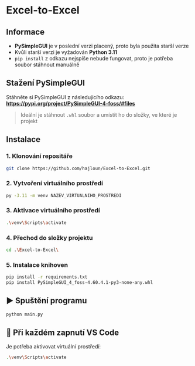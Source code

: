 # Excel-to-Excel

## Informace

- **PySimpleGUI** je v poslední verzi placený, proto byla použita starší verze
- Kvůli starší verzi je vyžadován **Python 3.11**
- `pip install` z odkazu nejspíše nebude fungovat, proto je potřeba soubor stáhnout manuálně

## Stažení PySimpleGUI

Stáhněte si PySimpleGUI z následujícího odkazu:
**https://pypi.org/project/PySimpleGUI-4-foss/#files**

> Ideální je stáhnout `.whl` soubor a umístit ho do složky, ve které je projekt

## Instalace

### 1. Klonování repositáře
```bash
git clone https://github.com/hajloun/Excel-to-Excel.git
```

### 2. Vytvoření virtuálního prostředí
```bash
py -3.11 -m venv NAZEV_VIRTUALNIHO_PROSTREDI
```

### 3. Aktivace virtuálního prostředí
```bash
.\venv\Scripts\activate
```

### 4. Přechod do složky projektu
```bash
cd .\Excel-to-Excel\
```

### 5. Instalace knihoven
```bash
pip install -r requirements.txt
pip install PySimpleGUI_4_foss-4.60.4.1-py3-none-any.whl
```

## ▶️ Spuštění programu

```bash
python main.py
```

## 🔄 Při každém zapnutí VS Code

Je potřeba aktivovat virtuální prostředí:
```bash
.\venv\Scripts\activate
```

